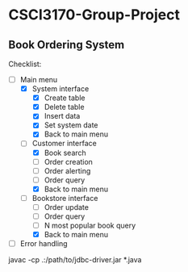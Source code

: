 # CSCI3170-Group-Project
## Book Ordering System

Checklist:
- [ ] Main menu
    - [x] System interface
        - [x] Create table
        - [x] Delete table
        - [x] Insert data
        - [x] Set system date
        - [x] Back to main menu
    - [ ] Customer interface
        - [x] Book search
        - [ ] Order creation
        - [ ] Order alerting
        - [ ] Order query
        - [x] Back to main menu
    - [ ] Bookstore interface
        - [ ] Order update
        - [ ] Order query
        - [ ] N most popular book query
        - [x] Back to main menu
- [ ] Error handling

javac -cp .:/path/to/jdbc-driver.jar *.java
